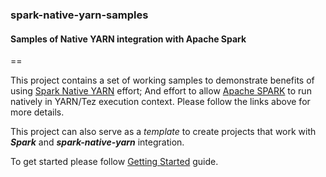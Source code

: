 ### spark-native-yarn-samples

#### Samples of Native YARN integration with Apache Spark

==

This project contains a set of working samples to demonstrate benefits of using [Spark Native YARN](https://github.com/hortonworks/spark-native-yarn) effort; And effort 
to allow [Apache SPARK](https://spark.apache.org/) to run natively in YARN/Tez execution context.
Please follow the links above for more details.

This project can also serve as a _template_ to create projects that work with _**Spark**_ and _**spark-native-yarn**_ integration. 

To get started please follow [Getting Started](Getting-Started) guide.